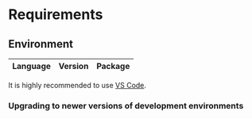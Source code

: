 # Requirements

## Environment

| Language | Version | Package |
| -------- | ------- | ------- |

It is highly recommended to use [VS Code](https://code.visualstudio.com/).

### Upgrading to newer versions of development environments
